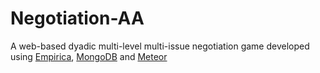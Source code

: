 # Negotiation-AA
A web-based dyadic multi-level multi-issue negotiation game developed using [Empirica](https://empirica.ly/), 
[MongoDB](https://www.mongodb.com/) and [Meteor](https://www.meteor.com/)
